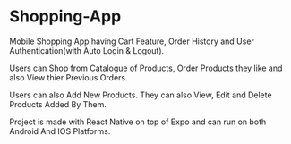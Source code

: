# Shopping-App
Mobile Shopping App having Cart Feature, Order History and User Authentication(with Auto Login & Logout).

Users can Shop from Catalogue of Products, Order Products they like and also View thier Previous Orders.

Users can also Add New Products. They can also View, Edit and Delete Products Added By Them.

Project is made with React Native on top of Expo and can run on both Android And IOS Platforms.

